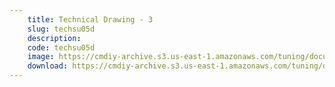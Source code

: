 ```yaml
---
    title: Technical Drawing - 3
    slug: techsu05d
    description:
    code: techsu05d
    image: https://cmdiy-archive.s3.us-east-1.amazonaws.com/tuning/documents/tech_su_05d.jpg
    download: https://cmdiy-archive.s3.us-east-1.amazonaws.com/tuning/documents/tech_su_05d.jpg
---
```

<!-- Content of the page -->

##
